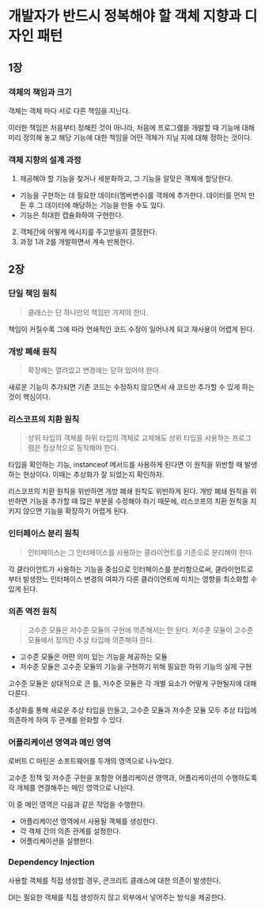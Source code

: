 # 개발자가 반드시 정복해야 할 객체 지향과 디자인 패턴

## 1장

### 객체의 책임과 크기

객체는 객체 마다 서로 다른 책임을 지닌다.

이러한 책임은 처음부터 정해진 것이 아니라, 처음에 프로그램을 개발할 때 기능에 대해 미리 정의해 놓고 해당 기능에 대한 책임을 어떤 객체가 지닐 지에 대해 정하는 것이다.

### 객체 지향의 설계 과정

1. 제공해야 할 기능을 찾거나 세분화하고, 그 기능을 알맞은 객체에 할당한다.

- 기능을 구현하는 데 필요한 데이터(멤버변수)를 객체에 추가한다. 데이터를 먼저 만든 후 그 데이터에 해당하는 기능을 만들 수도 있다.
- 기능은 최대한 캡슐화하여 구현한다.

2. 객체간에 어떻게 메시지를 주고받을지 결정한다.
3. 과정 1과 2를 개발하면서 계속 반복한다.

## 2장

### 단일 책임 원칙

> 클래스는 단 하나만의 책임만 가져야 한다.

책임이 커질수록 그에 따라 연쇄적인 코드 수정이 일어나게 되고 재사용이 어렵게 된다.

### 개방 폐쇄 원칙

> 확장에는 열려있고 변경에는 닫혀 있어야 한다.

새로운 기능이 추가되면 기존 코드는 수정하지 않으면서 새 코드만 추가할 수 있게 하는 것이 핵심이다.

### 리스코프의 치환 원칙

> 상위 타입의 객체를 하위 타입의 객체로 교체해도 상위 타입을 사용하는 프로그램은 정상적으로 동작해야 한다.

타입을 확인하는 기능, instanceof 메서드를 사용하게 된다면 이 원칙을 위반할 때 발생하는 현상이다. 이때는 추상화가 잘 되었는지 확인하자.

리스코프의 치환 원칙을 위반하면 개방 폐쇄 원칙도 위반하게 된다. 개방 폐쇄 원칙을 위반하면 기능을 추가할 때 많은 부분을 수정해야 하기 때문에, 리스코프의 치환 원칙을 지키지 않으면 기능을 확장하기 어렵게 된다.

### 인터페이스 분리 원칙

> 인터페이스는 그 인터페이스를 사용하는 클라이언트를 기준으로 분리해야 한다.

각 클라이언트가 사용하는 기능을 중심으로 인터페이스를 분리함으로써, 클라이언트로부터 발생한느 인터페이스 변경의 여파가 다른 클라이언트에 미치는 영향을 최소화할 수 있게 된다.

### 의존 역전 원칙

> 고수준 모듈은 저수준 모듈의 구현에 의존해서는 안 된다. 저수준 모듈이 고수준 모듈에서 정의한 추상 타입에 의존해야 한다.

- 고수준 모듈은 어떤 의미 있는 기능을 제공하는 모듈
- 저수준 모듈은 고수준 모듈의 기능을 구현하기 위해 필요한 하위 기능의 실제 구현

고수준 모듈은 상대적으로 큰 틀, 저수준 모듈은 각 개별 요소가 어떻게 구현될지에 대해 다룬다.

추상화를 통해 새로운 추상 타입을 만들고, 고수준 모듈과 저수준 모듈 모두 추상 타입에 의존하게 하여 두 관계를 완화할 수 있다.

### 어플리케이션 영역과 메인 영역

로버트 C 마틴은 소프트웨어를 두개의 영역으로 나누었다.

고수준 정책 및 저수준 구현을 포함한 어플리케이션 영역과, 어플리케이션이 수행하도록 각 개체를 연결해주는 메인 영역으로 나뉜다.

이 중 메인 영역은 다음과 같은 작업을 수행한다.

- 어플리케이션 영역에서 사용될 객체를 생성한다.
- 각 객체 간의 의존 관계를 설정한다.
- 어플리케이션을 실행한다.

### Dependency Injection

사용할 객체를 직접 생성할 경우, 콘크리트 클래스에 대한 의존이 발생한다.

DI는 필요한 객체를 직접 생성하지 않고 외부에서 넣어주는 방식을 제공한다.
